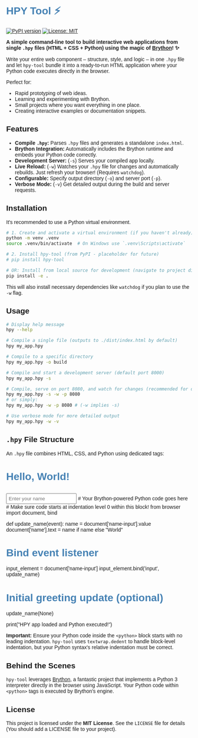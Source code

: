 # HPY Tool ⚡

[![PyPI version](https://img.shields.io/pypi/v/hpy-tool.svg?style=flat-square)](https://pypi.org/project/hpy-tool/)
[![License: MIT](https://img.shields.io/badge/License-MIT-yellow.svg?style=flat-square)](https://opensource.org/licenses/MIT)

**A simple command-line tool to build interactive web applications from single `.hpy` files (HTML + CSS + Python) using the magic of [Brython](https://brython.info)!  ✨**

Write your entire web component – structure, style, and logic – in one `.hpy` file and let `hpy-tool` bundle it into a ready-to-run HTML application where your Python code executes directly in the browser.

Perfect for:

*   Rapid prototyping of web ideas.
*   Learning and experimenting with Brython.
*   Small projects where you want everything in one place.
*   Creating interactive examples or documentation snippets.

## Features

*   **Compile `.hpy`:** Parses `.hpy` files and generates a standalone `index.html`.
*   **Brython Integration:** Automatically includes the Brython runtime and embeds your Python code correctly.
*   **Development Server:** (`-s`) Serves your compiled app locally.
*   **Live Reload:** (`-w`) Watches your `.hpy` file for changes and automatically rebuilds. Just refresh your browser! (Requires `watchdog`).
*   **Configurable:** Specify output directory (`-o`) and server port (`-p`).
*   **Verbose Mode:** (`-v`) Get detailed output during the build and server requests.

## Installation

It's recommended to use a Python virtual environment.

```bash
# 1. Create and activate a virtual environment (if you haven't already)
python -m venv .venv
source .venv/bin/activate  # On Windows use `.venv\Scripts\activate`

# 2. Install hpy-tool (from PyPI - placeholder for future)
# pip install hpy-tool

# OR: Install from local source for development (navigate to project dir first)
pip install -e .
```

This will also install necessary dependencies like `watchdog` if you plan to use the `-w` flag.

## Usage

```bash
# Display help message
hpy --help

# Compile a single file (outputs to ./dist/index.html by default)
hpy my_app.hpy

# Compile to a specific directory
hpy my_app.hpy -o build

# Compile and start a development server (default port 8000)
hpy my_app.hpy -s

# Compile, serve on port 8080, and watch for changes (recommended for dev)
hpy my_app.hpy -s -w -p 8080
# or simply:
hpy my_app.hpy -w -p 8080 # (-w implies -s)

# Use verbose mode for more detailed output
hpy my_app.hpy -w -v
```

## `.hpy` File Structure

An `.hpy` file combines HTML, CSS, and Python using dedicated tags:


<!-- my_app.hpy -->

<html>
    <!-- Your main HTML structure goes here -->
    <h1>Hello, <span id="name">World</span>!</h1>
    <input id="name-input" placeholder="Enter your name">
</html>

<style>
    /* Your CSS rules go here */
    body { font-family: sans-serif; }
    h1 { color: steelblue; }
    input { margin-top: 10px; padding: 5px; }
</style>

<python>
# Your Brython-powered Python code goes here
# Make sure code starts at indentation level 0 within this block!
from browser import document, bind

def update_name(event):
    name = document['name-input'].value
    document['name'].text = name if name else "World"

# Bind event listener
input_element = document['name-input']
input_element.bind('input', update_name)

# Initial greeting update (optional)
update_name(None)

print("HPY app loaded and Python executed!")
</python>


**Important:** Ensure your Python code inside the `<python>` block starts with no leading indentation. `hpy-tool` uses `textwrap.dedent` to handle block-level indentation, but your Python syntax's relative indentation must be correct.

## Behind the Scenes

`hpy-tool` leverages [Brython](https://brython.info), a fantastic project that implements a Python 3 interpreter directly in the browser using JavaScript. Your Python code within `<python>` tags is executed by Brython's engine.

## License

This project is licensed under the **MIT License**. See the `LICENSE` file for details (You should add a LICENSE file to your project).
